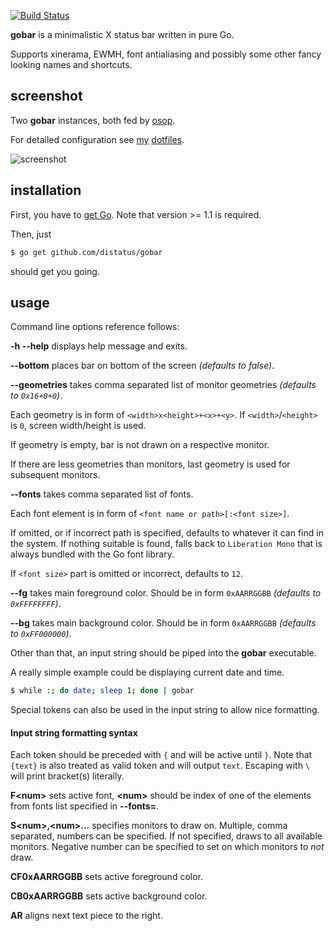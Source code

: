 [![Build Status](https://github.com/distatus/gobar/actions/workflows/tests.yml/badge.svg?branch=master)](https://github.com/distatus/gobar/actions/workflows/tests.yml)

**gobar** is a minimalistic X status bar written in pure Go.

Supports xinerama, EWMH, font antialiasing and possibly some other fancy looking names and shortcuts.

## screenshot

Two **gobar** instances, both fed by [osop](https://github.com/distatus/osop).

For detailed configuration see [my](https://github.com/KenjiTakahashi/dotfiles/blob/master/dotxprofile) [dotfiles](https://github.com/KenjiTakahashi/dotfiles/tree/master/dotconfig/osop).

![screenshot](http://img.kenji.sx/gobar_dual.png)

## installation

First, you have to [get Go](http://golang.org/doc/install). Note that version >= 1.1 is required.

Then, just

```bash
$ go get github.com/distatus/gobar
```

should get you going.

## usage

Command line options reference follows:

**-h --help** displays help message and exits.

**--bottom** places bar on bottom of the screen *(defaults to false)*.

**--geometries** takes comma separated list of monitor geometries *(defaults to `0x16+0+0`)*.

Each geometry is in form of `<width>x<height>+<x>+<y>`. If `<width>`/`<height>` is `0`, screen width/height is used.

If geometry is empty, bar is not drawn on a respective monitor.

If there are less geometries than monitors, last geometry is used for subsequent monitors.

**--fonts** takes comma separated list of fonts.

Each font element is in form of `<font name or path>[:<font size>]`.

If omitted, or if incorrect path is specified, defaults to whatever it can find in the system.
If nothing suitable is found, falls back to `Liberation Mono` that is always bundled with the Go font library.

If `<font size>` part is omitted or incorrect, defaults to `12`.

**--fg** takes main foreground color. Should be in form `0xAARRGGBB` *(defaults to `0xFFFFFFFF`)*.

**--bg** takes main background color. Should be in form `0xAARRGGBB` *(defaults to `0xFF000000`)*.

Other than that, an input string should be piped into the **gobar** executable.

A really simple example could be displaying current date and time.
```bash
$ while :; do date; sleep 1; done | gobar
```

Special tokens can also be used in the input string to allow nice formatting.

#### Input string formatting syntax

Each token should be preceded with `{` and will be active until `}`. Note that `{text}` is also treated as valid token and will output `text`. Escaping with `\` will print bracket(s) literally.

**F&lt;num&gt;** sets active font, **&lt;num&gt;** should be index of one of the elements from fonts list specified in **--fonts=**.

**S&lt;num&gt;,&lt;num&gt;...** specifies monitors to draw on. Multiple, comma separated, numbers can be specified. If not specified, draws to all available monitors. Negative number can be specified to set on which monitors to *not* draw.

**CF0xAARRGGBB** sets active foreground color.

**CB0xAARRGGBB** sets active background color.

**AR** aligns next text piece to the right.
